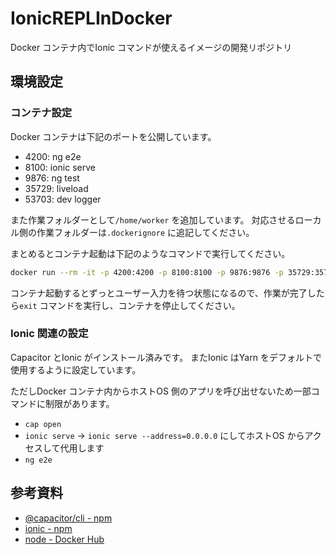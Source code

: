 # IonicREPLInDocker
Docker コンテナ内でIonic コマンドが使えるイメージの開発リポジトリ


## 環境設定
### コンテナ設定
Docker コンテナは下記のポートを公開しています。

* 4200: ng e2e
* 8100: ionic serve
* 9876: ng test
* 35729: liveload
* 53703: dev logger

また作業フォルダーとして```/home/worker``` を追加しています。
対応させるローカル側の作業フォルダーは```.dockerignore``` に追記してください。

まとめるとコンテナ起動は下記のようなコマンドで実行してください。

``` bash
docker run --rm -it -p 4200:4200 -p 8100:8100 -p 9876:9876 -p 35729:35729 -p 53703:53703 -v [local path]:/home/worker tshion/ionic-repl:[tag]
```

コンテナ起動するとずっとユーザー入力を待つ状態になるので、作業が完了したら```exit``` コマンドを実行し、コンテナを停止してください。

### Ionic 関連の設定
Capacitor とIonic がインストール済みです。
またIonic はYarn をデフォルトで使用するように設定しています。

ただしDocker コンテナ内からホストOS 側のアプリを呼び出せないため一部コマンドに制限があります。

* ```cap open```
* ```ionic serve``` → ```ionic serve --address=0.0.0.0``` にしてホストOS からアクセスして代用します
* ```ng e2e```


## 参考資料
* [@capacitor/cli  -  npm](https://www.npmjs.com/package/@capacitor/cli)
* [ionic  -  npm](https://www.npmjs.com/package/ionic)
* [node - Docker Hub](https://hub.docker.com/_/node/)
